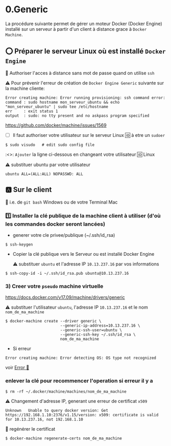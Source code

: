 # 0.Generic

La procédure suivante permet de gérer un moteur Docker (Docker Engine) installé sur un serveur à partir d'un client à distance grace à `Docker Machine`.


## :o: Préparer le serveur Linux où est installé `Docker Engine`

:bookmark: Authoriser l'acces à distance sans mot de passe quand on utilise `ssh`

:warning: Pour prévenir l'erreur de création de `Docker Engine Generic` suivante sur la machine cliente:

```
Error creating machine: Error running provisioning: ssh command error:
command : sudo hostname mon_serveur_ubuntu && echo "mon_serveur_ubuntu" | sudo tee /etc/hostname
err     : exit status 1
output  : sudo: no tty present and no askpass program specified
```

https://github.com/docker/machine/issues/1569

- [ ] Il faut authoriser votre utilisateur sur le serveur Linux :id: à etre un `sudoer`

```
$ sudo visudo   # edit sudo config file
```

  :<>: `Ajouter` la ligne ci-dessous en changeant votre utilisateur :id: Linux
  
  :warning: substituer ubuntu par votre utilisateur

  ```
  ubuntu ALL=(ALL:ALL) NOPASSWD: ALL
  ```



## :a: Sur le client 

:bookmark: i.e. de `git bash` Windows ou de votre Terminal Mac

### :one: Installer la clé publique de la machine client à utiliser (d'où les commandes docker seront lancées) 

* generer votre cle privee/publique (~/.ssh/id_rsa)

```
$ ssh-keygen
```

* Copier la clé publique vers le Serveur ou est installé Docker Engine 

  :warning: substituer `ubuntu` et l'adresse IP `10.13.237.16` par vos informations

```
$ ssh-copy-id -i ~/.ssh/id_rsa.pub ubuntu@10.13.237.16  
```


### 3) Creer votre `pseudo` machine virtuelle

https://docs.docker.com/v17.09/machine/drivers/generic

:warning: substituer l'utilisateur `ubuntu`, l'adresse IP `10.13.237.16` et le nom `nom_de_ma_machine`

```
$ docker-machine create --driver generic \
                        --generic-ip-address=10.13.237.16 \
                        --generic-ssh-user=ubuntu \
                        --generic-ssh-key ~/.ssh/id_rsa \
                        nom_de_ma_machine
```

* Si erreur 
```
Error creating machine: Error detecting OS: OS type not recognized
```

voir [Error :strawberry:](RaspberryPi.md) 

### enlever la clé pour recommencer l'operation si erreur il y a

```
$ rm -rf ~/.docker/machine/machines/nom_de_ma_machine
```

:warning: Changement d'adresse IP, generant une erreur de certificat `x509` 

```
Unknown   Unable to query docker version: Get https://192.168.1.10:2376/v1.15/version: x509: certificate is valid for 10.13.237.16, not 192.168.1.10
```

:pushpin: regénérer le certificat

```
$ docker-machine regenerate-certs nom_de_ma_machine
```

